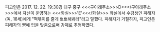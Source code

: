 피고인은 2017. 12. 22. 19:30경 대구 중구 <<<구아래주소>>>D<<</구아래주소>>>에서 자신이 운영하는 <<<화실>>>'E'<<</화실>>> 화실에서 수강생인 피해자(여, 18세)에게 "떡볶이를 줄게 뽀뽀해봐라"라고 말했다. 피해자가 거절하자, 피고인은 피해자의 뺨에 입을 맞춤으로써 강제로 추행하였다.
